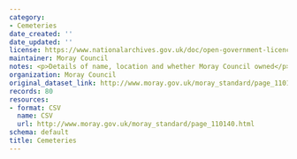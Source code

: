 ```yaml
---
category:
- Cemeteries
date_created: ''
date_updated: ''
license: https://www.nationalarchives.gov.uk/doc/open-government-licence/version/3/
maintainer: Moray Council
notes: <p>Details of name, location and whether Moray Council owned</p>
organization: Moray Council
original_dataset_link: http://www.moray.gov.uk/moray_standard/page_110140.html
records: 80
resources:
- format: CSV
  name: CSV
  url: http://www.moray.gov.uk/moray_standard/page_110140.html
schema: default
title: Cemeteries
---
```

